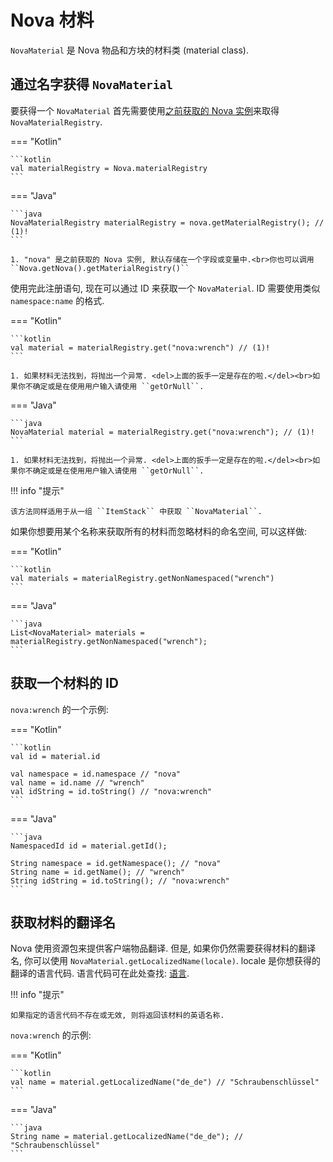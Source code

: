 # Nova 材料

``NovaMaterial`` 是 Nova 物品和方块的材料类 (material class).

## 通过名字获得 ``NovaMaterial``

要获得一个 ``NovaMaterial`` 首先需要使用[之前获取的 Nova 实例](../index.md)来取得 ``NovaMaterialRegistry``.

=== "Kotlin"

    ```kotlin
    val materialRegistry = Nova.materialRegistry
    ```

=== "Java"

    ```java
    NovaMaterialRegistry materialRegistry = nova.getMaterialRegistry(); // (1)!
    ```

    1. "nova" 是之前获取的 Nova 实例, 默认存储在一个字段或变量中.<br>你也可以调用 ``Nova.getNova().getMaterialRegistry()``

使用完此注册语句, 现在可以通过 ID 来获取一个 ``NovaMaterial``. ID 需要使用类似 ``namespace:name`` 的格式.

=== "Kotlin"

    ```kotlin
    val material = materialRegistry.get("nova:wrench") // (1)!
    ```

    1. 如果材料无法找到，将抛出一个异常. <del>上面的扳手一定是存在的啦.</del><br>如果你不确定或是在使用用户输入请使用 ``getOrNull``.

=== "Java"

    ```java
    NovaMaterial material = materialRegistry.get("nova:wrench"); // (1)!
    ```

    1. 如果材料无法找到，将抛出一个异常. <del>上面的扳手一定是存在的啦.</del><br>如果你不确定或是在使用用户输入请使用 ``getOrNull``.


!!! info "提示"

    该方法同样适用于从一组 ``ItemStack`` 中获取 ``NovaMaterial``.

如果你想要用某个名称来获取所有的材料而忽略材料的命名空间, 可以这样做:

=== "Kotlin"

    ```kotlin
    val materials = materialRegistry.getNonNamespaced("wrench")
    ```

=== "Java"

    ```java
    List<NovaMaterial> materials = materialRegistry.getNonNamespaced("wrench");
    ```

## 获取一个材料的 ID

``nova:wrench`` 的一个示例:

=== "Kotlin"

    ```kotlin
    val id = material.id
    
    val namespace = id.namespace // "nova"
    val name = id.name // "wrench"
    val idString = id.toString() // "nova:wrench"
    ```

=== "Java"

    ```java
    NamespacedId id = material.getId();

    String namespace = id.getNamespace(); // "nova"
    String name = id.getName(); // "wrench"
    String idString = id.toString(); // "nova:wrench"
    ```

## 获取材料的翻译名

Nova 使用资源包来提供客户端物品翻译. 但是, 如果你仍然需要获得材料的翻译名, 
你可以使用 ``NovaMaterial.getLocalizedName(locale)``. locale 是你想获得的翻译的语言代码.
语言代码可在此处查找: [语言](https://wiki.biligame.com/mc/%E8%AF%AD%E8%A8%80).

!!! info "提示"

    如果指定的语言代码不存在或无效, 则将返回该材料的英语名称.

``nova:wrench`` 的示例:

=== "Kotlin"

    ```kotlin
    val name = material.getLocalizedName("de_de") // "Schraubenschlüssel"
    ```

=== "Java"

    ```java
    String name = material.getLocalizedName("de_de"); // "Schraubenschlüssel"
    ```